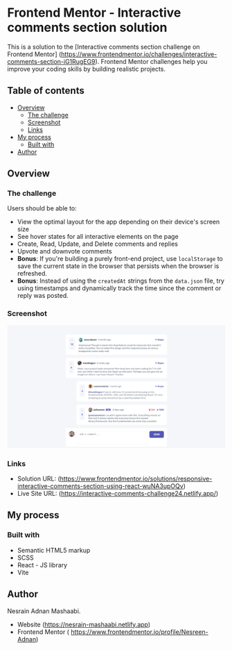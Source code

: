 # Frontend Mentor - Interactive comments section solution

This is a solution to the [Interactive comments section challenge on Frontend Mentor]
(https://www.frontendmentor.io/challenges/interactive-comments-section-iG1RugEG9).
Frontend Mentor challenges help you improve your coding skills by building realistic projects. 


## Table of contents

- [Overview](#overview)
  - [The challenge](#the-challenge)
  - [Screenshot](#screenshot)
  - [Links](#links)
- [My process](#my-process)
  - [Built with](#built-with)
- [Author](#author)


## Overview

### The challenge

Users should be able to:

- View the optimal layout for the app depending on their device's screen size
- See hover states for all interactive elements on the page
- Create, Read, Update, and Delete comments and replies
- Upvote and downvote comments
- **Bonus**: If you're building a purely front-end project, use `localStorage` to save the
current state in the browser that persists when the browser is refreshed.
- **Bonus**: Instead of using the `createdAt` strings from the `data.json` file, try using
timestamps and dynamically track the time since the comment or reply was posted.

### Screenshot

![](./screenshot.png)

### Links

- Solution URL: 
(https://www.frontendmentor.io/solutions/responsive-interactive-comments-section-using-react-wuNA3upOQv)
- Live Site URL: 
(https://interactive-comments-challenge24.netlify.app/)


## My process

### Built with

- Semantic HTML5 markup
- SCSS
- React - JS library
- Vite


## Author

Nesrain Adnan Mashaabi.
- Website (https://nesrain-mashaabi.netlify.app)
- Frontend Mentor ( https://www.frontendmentor.io/profile/Nesreen-Adnan)

